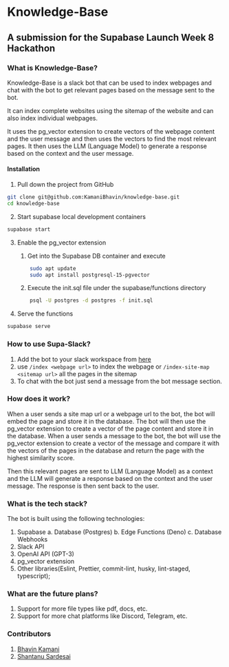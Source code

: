 # Knowledge-Base

## A submission for the Supabase Launch Week 8 Hackathon

### What is Knowledge-Base?

Knowledge-Base is a slack bot that can be used to index webpages and chat with the bot to get relevant pages based on the
message sent to the bot.

It can index complete websites using the sitemap of the website and can also index individual webpages.

It uses the pg_vector extension to create vectors of the webpage content and the user message and then uses the vectors
to find the most relevant pages. It then uses the LLM (Language Model) to generate a response based on the context and
the user message.

#### Installation

1. Pull down the project from GitHub

```bash
git clone git@github.com:KamaniBhavin/knowledge-base.git
cd knowledge-base
```

2. Start supabase local development containers

```bash
supabase start
```

3. Enable the pg_vector extension
    1. Get into the Supabase DB container and execute
    ```bash
        sudo apt update
        sudo apt install postgresql-15-pgvector
    ```

    2. Execute the init.sql file under the supabase/functions directory
    ```bash
        psql -U postgres -d postgres -f init.sql
    ```
4. Serve the functions

```bash
supabase serve
```

### How to use Supa-Slack?

1. Add the bot to your slack workspace
   from [here](https://slack.com/oauth/v2/authorize?client_id=4975212221364.5709859122753&scope=app_mentions:read,channels:history,users:read,users:read.email,chat:write,chat:write.public,chat:write.customize,im:history,commands&user_scope=)
2. use `/index <webpage url>` to index the webpage or `/index-site-map <sitemap url>` all the pages in the sitemap
3. To chat with the bot just send a message from the bot message section.

### How does it work?

When a user sends a site map url or a webpage url to the bot, the bot will embed the page and store it in the database.
The bot will then use the pg_vector extension to create a vector of the page content and store it in the database.
When a user sends a message to the bot, the bot will use the pg_vector extension to create a vector of the message and
compare it with the vectors of the pages in the database and return the page with the highest similarity score.

Then this relevant pages are sent to LLM (Language Model) as a context and the LLM will generate a response based on the
context and the user message. The response is then sent back to the user.

### What is the tech stack?

The bot is built using the following technologies:

1. Supabase
   a. Database (Postgres)
   b. Edge Functions (Deno)
   c. Database Webhooks
2. Slack API
3. OpenAI API (GPT-3)
4. pg_vector extension
5. Other libraries(Eslint, Prettier, commit-lint, husky, lint-staged, typescript);

### What are the future plans?
1. Support for more file types like pdf, docs, etc.
2. Support for more chat platforms like Discord, Telegram, etc.

### Contributors
1. [Bhavin Kamani](https://github.com/KamaniBhavin)
2. [Shantanu Sardesai](https://github.com/shantanu-noovosoft)

